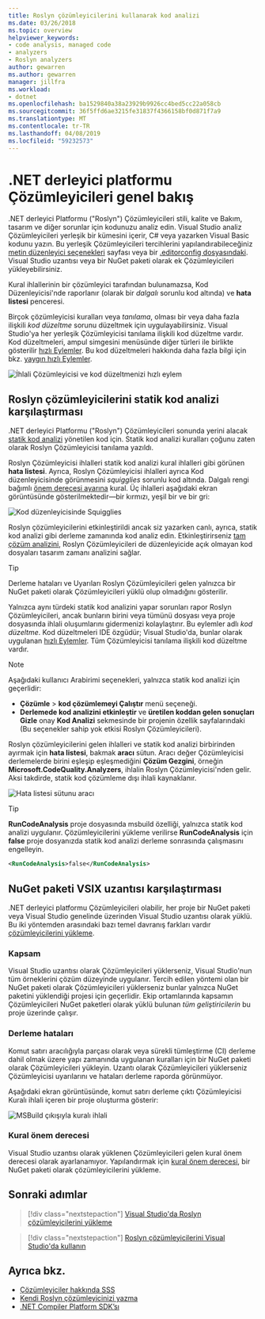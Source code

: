 ```yaml
---
title: Roslyn çözümleyicilerini kullanarak kod analizi
ms.date: 03/26/2018
ms.topic: overview
helpviewer_keywords:
- code analysis, managed code
- analyzers
- Roslyn analyzers
author: gewarren
ms.author: gewarren
manager: jillfra
ms.workload:
- dotnet
ms.openlocfilehash: ba1529840a38a23929b9926cc4bed5cc22a058cb
ms.sourcegitcommit: 36f5ffd6ae3215fe31837f4366158bf0d871f7a9
ms.translationtype: MT
ms.contentlocale: tr-TR
ms.lasthandoff: 04/08/2019
ms.locfileid: "59232573"
---
```

# <a name="overview-of-net-compiler-platform-analyzers"></a>.NET derleyici platformu Çözümleyicileri genel bakış

.NET derleyici Platformu ("Roslyn") Çözümleyicileri stili, kalite ve Bakım, tasarım ve diğer sorunlar için kodunuzu analiz edin. Visual Studio analiz Çözümleyicileri yerleşik bir kümesini içerir, C# veya yazarken Visual Basic kodunu yazın. Bu yerleşik Çözümleyicileri tercihlerini yapılandırabileceğiniz [metin düzenleyici seçenekleri](../ide/code-styles-and-quick-actions.md) sayfası veya bir [.editorconfig dosyasındaki](../ide/editorconfig-code-style-settings-reference.md). Visual Studio uzantısı veya bir NuGet paketi olarak ek Çözümleyicileri yükleyebilirsiniz.

Kural ihlallerinin bir çözümleyici tarafından bulunamazsa, Kod Düzenleyicisi'nde raporlanır (olarak bir *dalgalı* sorunlu kod altında) ve **hata listesi** penceresi.

Birçok çözümleyicisi kuralları veya *tanılama*, olması bir veya daha fazla ilişkili *kod düzeltme* sorunu düzeltmek için uygulayabilirsiniz. Visual Studio'ya her yerleşik Çözümleyicisi tanılama ilişkili kod düzeltme vardır. Kod düzeltmeleri, ampul simgesini menüsünde diğer türleri ile birlikte gösterilir [hızlı Eylemler](../ide/quick-actions.md). Bu kod düzeltmeleri hakkında daha fazla bilgi için bkz. [yaygın hızlı Eylemler](../ide/common-quick-actions.md).

![İhlali Çözümleyicisi ve kod düzeltmenizi hızlı eylem](../code-quality/media/built-in-analyzer-code-fix.png)

## <a name="roslyn-analyzers-vs-static-code-analysis"></a>Roslyn çözümleyicilerini statik kod analizi karşılaştırması

.NET derleyici Platformu ("Roslyn") Çözümleyicileri sonunda yerini alacak [statik kod analizi](../code-quality/code-analysis-for-managed-code-overview.md) yönetilen kod için. Statik kod analizi kuralları çoğunu zaten olarak Roslyn Çözümleyicisi tanılama yazıldı.

Roslyn Çözümleyicisi ihlalleri statik kod analizi kural ihlalleri gibi görünen **hata listesi**. Ayrıca, Roslyn Çözümleyicisi ihlalleri ayrıca Kod düzenleyicisinde görünmesini *squigglies* sorunlu kod altında. Dalgalı rengi bağımlı [önem derecesi ayarına](../code-quality/use-roslyn-analyzers.md#rule-severity) kural. Üç ihlalleri aşağıdaki ekran görüntüsünde gösterilmektedir&mdash;bir kırmızı, yeşil bir ve bir gri:

![Kod düzenleyicisinde Squigglies](media/diagnostics-severity-colors.png)

Roslyn çözümleyicilerini etkinleştirildi ancak siz yazarken canlı, ayrıca, statik kod analizi gibi derleme zamanında kod analiz edin. Etkinleştirirseniz [tam çözüm analizini](../code-quality/how-to-enable-and-disable-full-solution-analysis-for-managed-code.md#to-toggle-full-solution-analysis), Roslyn Çözümleyicileri de düzenleyicide açık olmayan kod dosyaları tasarım zamanı analizini sağlar.

> [!TIP]
> Derleme hataları ve Uyarıları Roslyn Çözümleyicileri gelen yalnızca bir NuGet paketi olarak Çözümleyicileri yüklü olup olmadığını gösterilir.

Yalnızca aynı türdeki statik kod analizini yapar sorunları rapor Roslyn Çözümleyicileri, ancak bunların birini veya tümünü dosyası veya proje dosyasında ihlali oluşumlarını gidermenizi kolaylaştırır. Bu eylemler adlı *kod düzeltme*. Kod düzeltmeleri IDE özgüdür; Visual Studio'da, bunlar olarak uygulanan [hızlı Eylemler](../ide/quick-actions.md). Tüm Çözümleyicisi tanılama ilişkili kod düzeltme vardır.

> [!NOTE]
> Aşağıdaki kullanıcı Arabirimi seçenekleri, yalnızca statik kod analizi için geçerlidir:
>
> - **Çözümle** > **kod çözümlemeyi Çalıştır** menü seçeneği.
> - **Derlemede kod analizini etkinleştir** ve **üretilen koddan gelen sonuçları Gizle** onay **Kod Analizi** sekmesinde bir projenin özellik sayfalarındaki (Bu seçenekler sahip yok etkisi Roslyn Çözümleyicileri).

Roslyn çözümleyicilerini gelen ihlalleri ve statik kod analizi birbirinden ayırmak için **hata listesi**, bakmak **aracı** sütun. Aracı değer Çözümleyicisi derlemelerde birini eşleşip eşleşmediğini **Çözüm Gezgini**, örneğin **Microsoft.CodeQuality.Analyzers**, ihlalin Roslyn Çözümleyicisi'nden gelir. Aksi takdirde, statik kod çözümleme dışı ihlali kaynaklanır.

![Hata listesi sütunu aracı](media/code-analysis-tool-in-error-list.png)

> [!TIP]
> **RunCodeAnalysis** proje dosyasında msbuild özelliği, yalnızca statik kod analizi uygulanır. Çözümleyicilerini yükleme verilirse **RunCodeAnalysis** için **false** proje dosyanızda statik kod analizi derleme sonrasında çalışmasını engelleyin.
>
> ```xml
> <RunCodeAnalysis>false</RunCodeAnalysis>
> ```

## <a name="nuget-package-versus-vsix-extension"></a>NuGet paketi VSIX uzantısı karşılaştırması

.NET derleyici platformu Çözümleyicileri olabilir, her proje bir NuGet paketi veya Visual Studio genelinde üzerinden Visual Studio uzantısı olarak yüklü. Bu iki yöntemden arasındaki bazı temel davranış farkları vardır [çözümleyicilerini yükleme](../code-quality/install-roslyn-analyzers.md).

### <a name="scope"></a>Kapsam

Visual Studio uzantısı olarak Çözümleyicileri yüklerseniz, Visual Studio'nun tüm örneklerini çözüm düzeyinde uygulanır. Tercih edilen yöntemi olan bir NuGet paketi olarak Çözümleyicileri yüklerseniz bunlar yalnızca NuGet paketini yüklendiği projesi için geçerlidir. Ekip ortamlarında kapsamın Çözümleyicileri NuGet paketleri olarak yüklü bulunan *tüm geliştiricilerin* bu proje üzerinde çalışır.

### <a name="build-errors"></a>Derleme hataları

Komut satırı aracılığıyla parçası olarak veya sürekli tümleştirme (CI) derleme dahil olmak üzere yapı zamanında uygulanan kuralları için bir NuGet paketi olarak Çözümleyicileri yükleyin. Uzantı olarak Çözümleyicileri yüklerseniz Çözümleyicisi uyarılarını ve hataları derleme raporda görünmüyor.

Aşağıdaki ekran görüntüsünde, komut satırı derleme çıktı Çözümleyicisi Kuralı ihlali içeren bir proje oluşturma gösterir:

![MSBuild çıkışıyla kuralı ihlali](media/command-line-build-analyzers.png)

### <a name="rule-severity"></a>Kural önem derecesi

Visual Studio uzantısı olarak yüklenen Çözümleyicileri gelen kural önem derecesi olarak ayarlanamıyor. Yapılandırmak için [kural önem derecesi](../code-quality/use-roslyn-analyzers.md#rule-severity), bir NuGet paketi olarak çözümleyicilerini yükleme.

## <a name="next-steps"></a>Sonraki adımlar

> [!div class="nextstepaction"]
> [Visual Studio'da Roslyn çözümleyicilerini yükleme](../code-quality/install-roslyn-analyzers.md)

> [!div class="nextstepaction"]
> [Roslyn çözümleyicilerini Visual Studio'da kullanın](../code-quality/use-roslyn-analyzers.md)

## <a name="see-also"></a>Ayrıca bkz.

- [Çözümleyiciler hakkında SSS](analyzers-faq.md)
- [Kendi Roslyn çözümleyicinizi yazma](../extensibility/getting-started-with-roslyn-analyzers.md)
- [.NET Compiler Platform SDK’sı](/dotnet/csharp/roslyn-sdk/)